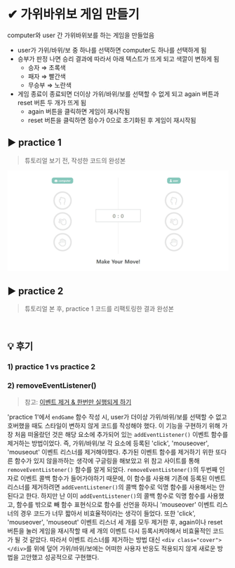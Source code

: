 # ✔ 가위바위보 게임 만들기

computer와 user 간 가위바위보를 하는 게임을 만들었음
- user가 가위/바위/보 중 하나를 선택하면 computer도 하나를 선택하게 됨
- 승부가 판정 나면 승리 결과에 따라서 아래 텍스트가 뜨게 되고 색깔이 변하게 됨
  - 승자 ⇒ 초록색
  - 패자 ⇒ 빨간색
  - 무승부 ⇒ 노란색
- 게임 종료이 종료되면 더이상 가위/바위/보를 선택할 수 없게 되고 again 버튼과 reset 버튼 두 개가 뜨게 됨
  - again 버튼을 클릭하면 게임이 재시작됨
  - reset 버튼을 클릭하면 점수가 0으로 초기화된 후 게임이 재시작됨

## ▶ practice 1

> 튜토리얼 보기 전, 작성한 코드의 완성본

![](../gif/가위바위보게임만들기1.gif)


## ▶ practice 2

> 튜토리얼 본 후, practice 1 코드를 리팩토링한 결과 완성본

![]()



## 💡 후기

### 1) practice 1 vs practice 2


### 2) removeEventListener()

> 참고: [이벤트 제거 & 한번만 실행되게 하기](https://inpa.tistory.com/entry/JS-%F0%9F%93%9A-%EC%9D%B4%EB%B2%A4%ED%8A%B8-%EC%A0%9C%EA%B1%B0-%ED%95%9C%EB%B2%88%EB%A7%8C-%EC%8B%A4%ED%96%89%EB%90%98%EA%B2%8C-%ED%95%98%EA%B8%B0-removeEventListener-once)

'practice 1'에서 `endGame` 함수 작성 시, user가 더이상 가위/바위/보를 선택할 수 없고 호버했을 때도 스타일이 변하지 않게 코드를 작성해야 했다. 
이 기능을 구현하기 위해 가장 처음 떠올랐던 것은 해당 요소에 추가되어 있는 `addEventListener()` 이벤트 함수를 제거하는 방법이었다. 
즉, 가위/바위/보 각 요소에 등록된 'click', 'mouseover', 'mouseout' 이벤트 리스너를 제거해야했다.
추가된 이벤트 함수를 제거하기 위한 또다른 함수가 있지 않을까하는 생각에 구글링을 해보았고 위 참고 사이트를 통해 `removeEventListener()` 함수를 알게 되었다. 
`removeEventListener()`의 두번째 인자로 이벤트 콜백 함수가 들어가야하기 때문에, 이 함수를 사용해 기존에 등록된 이벤트 리스너를 제거하려면 `addEventListener()`의 콜백 함수로 익명 함수를 사용해서는 안된다고 한다. 
하지만 난 이미 `addEventListener()`의 콜백 함수로 익명 함수를 사용했고, 함수를 밖으로 빼 함수 표현식으로 함수를 선언을 하자니 'mouseover' 이벤트 리스너의 경우 코드가 너무 짧아서 비효율적이라는 생각이 들었다. 또한 'click', 'mouseover', 'mouseout' 이벤트 리스너 세 개를 모두 제거한 후, again이나 reset 버튼을 눌러 게임을 재시작할 때 세 개의 이벤트 다시 등록시켜야해서 비효율적인 코드가 될 것 같았다.
따라서 이벤트 리스너를 제거하는 방법 대신 `<div class="cover"></div>`를 위에 덮어 가위/바위/보에는 어떠한 사용자 반응도 적용되지 않게 새로운 방법을 고안했고 성공적으로 구현했다. 